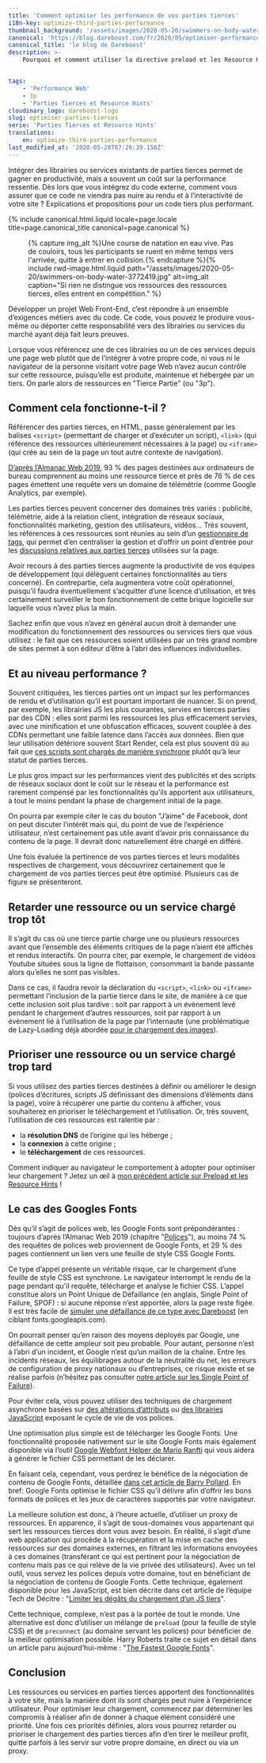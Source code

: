 ```yaml
---
title: 'Comment optimiser les performance de vos parties tierces'
i18n-key: optimize-third-parties-performance
thumbnail_background: '/assets/images/2020-05-20/swimmers-on-body-water-3772419.jpg'
canonical: 'https://blog.dareboost.com/fr/2020/05/optimiser-performance-parties-tierces/'
canonical_title: 'le blog de Dareboost'
description: >-
    Pourquoi et comment utiliser la directive preload et les Resource Hints pour optimiser la charge de vos ressources tierces (polices, vidéos, analytics...) et accélérer vos pages web.


tags:
    - 'Performance Web'
    - 3p
    - 'Parties Tierces et Resource Hints'
cloudinary_logo: dareboost-logo
slug: optimiser-parties-tierces
serie: 'Parties Tierces et Resource Hints'
translations:
    en: optimize-third-parties-performance
last_modified_at: '2020-05-20T07:26:39.150Z'
---
```


Intégrer des librairies ou services existants de parties tierces permet de gagner en productivité, mais a souvent un coût sur la performance ressentie. Dès lors que vous intégrez du code externe, comment vous assurer que ce code ne viendra pas nuire au rendu et à l’interactivité de votre site ? Explications et propositions pour un code tiers plus performant.

<!-- more -->

{% include canonical.html.liquid
    locale=page.locale
    title=page.canonical_title
    canonical=page.canonical
%}

<figure>
{% capture img_alt %}Une course de natation en eau vive. Pas de couloirs, tous les participants se ruent en même temps vers l'arrivée, quitte à entrer en collision.{% endcapture %}{% include rwd-image.html.liquid
path="/assets/images/2020-05-20/swimmers-on-body-water-3772419.jpg"
alt=img_alt
caption="Si rien ne distingue vos ressources des ressources tierces, elles entrent en compétition."
%}
</figure>

Développer un projet Web Front-End, c’est répondre à un ensemble d’exigences métiers avec du code. Ce code, vous pouvez le produire vous-même ou déporter cette responsabilité vers des librairies ou services du marché ayant déjà fait leurs preuves.

Lorsque vous référencez une de ces librairies ou un de ces services depuis une page web plutôt que de l’intégrer à votre propre code, ni vous ni le navigateur de la personne visitant votre page Web n’avez aucun contrôle sur cette ressource, puisqu’elle est produite, maintenue et hébergée par un tiers. On parle alors de ressources en "Tierce Partie" (ou "3p").

## Comment cela fonctionne-t-il ?

Référencer des parties tierces, en HTML, passe généralement par les balises `<script>` (permettant de charger et d’exécuter un script), `<link>` (qui référence des ressources ultérieurement nécessaires à la page) ou `<iframe>` (qui crée au sein de la page un tout autre contexte de navigation).

[D’après l’Almanac Web 2019](https://almanac.httparchive.org/en/2019/third-parties), 93 % des pages destinées aux ordinateurs de bureau comprennent au moins une ressource tierce et près de 76 % de ces pages émettent une requête vers un domaine de télémétrie (comme Google Analytics, par exemple).

Les parties tierces peuvent concerner des domaines très variés : publicité, télémétrie, aide à la relation client, intégration de réseaux sociaux, fonctionnalités marketing, gestion des utilisateurs, vidéos… Très souvent, les références à ces ressources sont réunies au sein d’un [gestionnaire de tags](https://blog.dareboost.com/fr/2018/04/tag-managers-performance-web/), qui permet d’en centraliser la gestion et d’offrir un point d’entrée pour les [discussions relatives aux parties tierces](https://blog.dareboost.com/fr/2018/06/tag-manager-performance-web-bonnes-pratiques/) utilisées sur la page.

Avoir recours à des parties tierces augmente la productivité de vos équipes de développement (qui délèguent certaines fonctionnalités au tiers concerné). En contrepartie, cela augmentera votre coût opérationnel, puisqu’il faudra éventuellement s’acquitter d’une licence d’utilisation, et très certainement surveiller le bon fonctionnement de cette brique logicielle sur laquelle vous n’avez plus la main.

Sachez enfin que vous n’avez en général aucun droit à demander une modification du fonctionnement des ressources ou services tiers que vous utilisez : le fait que ces ressources soient utilisées par un très grand nombre de sites permet à son éditeur d’être à l’abri des influences individuelles.

## Et au niveau performance ?

Souvent critiquées, les tierces parties ont un impact sur les performances de rendu et d’utilisation qu’il est pourtant important de nuancer. Si on prend, par exemple, les librairies JS les plus courantes, servies en tierces parties par des CDN : elles sont parmi les ressources les plus efficacement servies, avec une minification et une obfuscation efficaces, souvent couplée à des CDNs permettant une faible latence dans l’accès aux données. Bien que leur utilisation détériore souvent Start Render, cela est plus souvent dû au fait que [ces scripts sont chargés de manière synchrone](/notes/2017-12-comment-differer-l-execution-d-un-script/) plutôt qu’à leur statut de parties tierces.

Le plus gros impact sur les performances vient des publicités et des scripts de réseaux sociaux dont le coût sur le réseau et la performance est rarement compensé par les fonctionnalités qu’ils apportent aux utilisateurs, à tout le moins pendant la phase de chargement initial de la page.

On pourra par exemple citer le cas du bouton "J’aime" de Facebook, dont on peut discuter l’intérêt mais qui, du point de vue de l’expérience utilisateur, n’est certainement pas utile avant d’avoir pris connaissance du contenu de la page. Il devrait donc naturellement être chargé en différé.

Une fois évaluée la pertinence de vos parties tierces et leurs modalités respectives de chargement, vous découvrirez certainement que le chargement de vos parties tierces peut être optimisé. Plusieurs cas de figure se présenteront.

## Retarder une ressource ou un service chargé trop tôt

Il s’agit du cas où une tierce partie charge une ou plusieurs ressources avant que l’ensemble des éléments critiques de la page n’aient été affichés et rendus interactifs. On pourra citer, par exemple, le chargement de vidéos Youtube situées sous la ligne de flottaison, consommant la bande passante alors qu’elles ne sont pas visibles.

Dans ce cas, il faudra revoir la déclaration du `<script>`, `<link>` ou `<iframe>` permettant l’inclusion de la partie tierce dans le site, de manière à ce que cette inclusion soit plus tardive : soit par rapport à un évènement levé pendant le chargement d’autres ressources, soit par rapport à un événement lié à l’utilisation de la page par l’internaute (une problématique de Lazy-Loading déjà abordée [pour le chargement des images](/notes/2019-03-lazy-loading-des-pages-web-plus-rapides-sans-risque-seo/)).

## Prioriser une ressource ou un service chargé trop tard

Si vous utilisez des parties tierces destinées à définir ou améliorer le design (polices d’écritures, scripts JS définissant des dimensions d’éléments dans la page), voire à récupérer une partie du contenu à afficher, vous souhaiterez en prioriser le téléchargement et l’utilisation. Or, très souvent, l’utilisation de ces ressources est ralentie par :

-   la **résolution DNS** de l’origine qui les héberge ;
-   la **connexion** à cette origine ;
-   le **téléchargement** de ces ressources.

Comment indiquer au navigateur le comportement à adopter pour optimiser leur chargement ? Jetez un œil à [mon précédent article sur Preload et les Resource Hints](/notes/2020-05-preload-prefetch-et-preconnect-resource-hints/) !

## Le cas des Googles Fonts

Dès qu’il s’agit de polices web, les Google Fonts sont prépondérantes : toujours d’après l’Almanac Web 2019 (chapitre "[Polices](https://almanac.httparchive.org/fr/2019/fonts)"), au moins 74 % des requêtes de polices web proviennent de Google Fonts, et 29 % des pages contiennent un lien vers une feuille de style CSS Google Fonts.

Ce type d’appel présente un véritable risque, car le chargement d’une feuille de style CSS est synchrone. Le navigateur interrompt le rendu de la page pendant qu'il requête, télécharge et analyse le fichier CSS. L’appel constitue alors un Point Unique de Défaillance (en anglais, Single Point of Failure, SPOF) : si aucune réponse n’est apportée, alors la page reste figée. Il est très facile de [simuler une défaillance de ce type avec Dareboost](https://www.dareboost.com/fr/doc/test-performance-web/options/mapping-dns-blackhole) (en ciblant fonts.googleapis.com).

On pourrait penser qu’en raison des moyens déployés par Google, une défaillance de cette ampleur soit peu probable. Pour autant, personne n’est à l’abri d’un incident, et Google n’est qu’un maillon de la chaîne. Entre les incidents réseaux, les équilibrages autour de la neutralité du net, les erreurs de configuration de proxy nationaux ou d’entreprises, ce risque existe et se réalise parfois (n’hésitez pas consulter [notre article sur les Single Point of Failure](https://blog.dareboost.com/fr/2016/06/single-point-of-failure-scripts-externes/)).

Pour éviter cela, vous pouvez utiliser des techniques de chargement asynchrone basées sur [des altérations d’attributs](https://www.filamentgroup.com/lab/load-css-simpler/) ou [des librairies JavaScript](https://github.com/filamentgroup/loadCSS) exposant le cycle de vie de vos polices.

Une optimisation plus simple est de télécharger les Google Fonts. Une fonctionnalité proposée nativement sur le site Google Fonts mais également disponible via l’outil [Google Webfont Helper de Mario Ranfti](https://google-webfonts-helper.herokuapp.com/fonts) qui vous aidera à générer le fichier CSS permettant de les déclarer.

En faisant cela, cependant, vous perdrez le bénéfice de la négociation de contenu de Google Fonts, détaillée [dans cet article de Barry Pollard](https://www.tunetheweb.com/blog/should-you-self-host-google-fonts/). En bref: Google Fonts optimise le fichier CSS qu’il délivre afin d’offrir les bons formats de polices et les jeux de caractères supportés par votre navigateur.

La meilleure solution est donc, à l’heure actuelle, d’utiliser un proxy de ressources. En apparence, il s’agit de sous-domaines vous appartenant qui sert les ressources tierces dont vous avez besoin. En réalité, il s’agit d’une web application qui procède à la récupération et la mise en cache des ressources sur des domaines externes, en filtrant les informations envoyées à ces domaines (transférant ce qui est pertinent pour la négociation de contenu mais pas ce qui relève de la vie privée des utilisateurs). Avec un tel outil, vous servez les polices depuis votre domaine, tout en bénéficiant de la négociation de contenu de Google Fonts. Cette technique, également disponible pour les JavaScript, est bien décrite dans cet article de l’équipe Tech de Décitre : "[Limiter les dégâts du chargement d’un JS tiers](https://tech.decitre.fr/posts/optimiser-chargement-js-tiers)".

Cette technique, complexe, n’est pas à la portée de tout le monde. Une alternative est donc d’utiliser un mélange de `preload` (pour la feuille de style CSS) et de `preconnect` (au domaine servant les polices) pour bénéficier de la meilleur optimisation possible. Harry Roberts traite ce sujet en détail dans un article paru aujourd’hui-même : "[The Fastest Google Fonts](https://csswizardry.com/2020/05/the-fastest-google-fonts/)".

## Conclusion

Les ressources ou services en parties tierces apportent des fonctionnalités à votre site, mais la manière dont ils sont chargés peut nuire à l’expérience utilisateur. Pour optimiser leur chargement, commencez par déterminer les compromis à réaliser afin de donner à chaque élément considéré une priorité. Une fois ces priorités définies, alors vous pourrez retarder ou prioriser le chargement des parties tierces afin d’en tirer le meilleur profit, quitte parfois à les servir sur votre propre domaine, en direct ou via un proxy.

